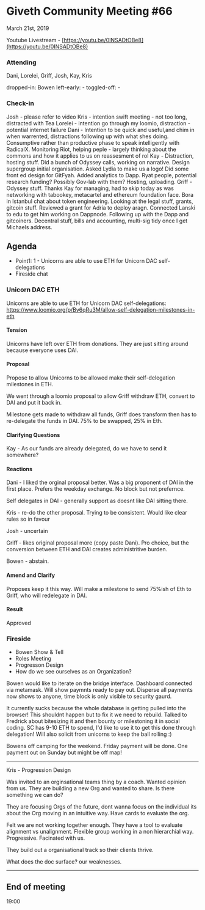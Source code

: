 # Giveth Community Meeting #66


March 21st, 2019


Youtube Livestream - [https://youtu.be/0INSADtOBe8](https://youtu.be/0INSADtOBe8)


### Attending
Dani, Lorelei, Griff, Josh, Kay, Kris

dropped-in: Bowen
left-early: -
toggled-off: -


###  Check-in

Josh - please refer to video
Kris - intention swift meeting - not too long, distracted with Tea
Lorelei - intention go through my loomio, distraction - potential internet failure
Dani - Intention to be quick and useful,and chim in when warrented, distractions following up with what shes doing. Consumptive rather than productive phase to speak intelligently with RadicalX. Monitoring Riot, helping peple - largely thinking about the commons and how it applies to us on reassesment of rol
Kay - Distraction, hosting stuff. Did a bunch of Odyssey calls, working on narrative. Design supergroup initial organisation. Asked Lydia to make us a logo! Did some front ed design for GitFyah. Added analytics to Dapp. Ryat people, potential research funding? Possibly Gov-lab with them? Hosting, uploading. 
Griff - Odyssey stuff. Thanks Kay for managing, had to skip today as was networking with tabookey, metacartel and ethereum foundation face. Bora in Istanbul chat about token engineering. Looking at the legal stuff, grants, gitcoin stuff. Reviewed a grant for Adria to deploy aragn. Connected Lanski to edu to get him working on Dappnode. Following up with the Dapp and gitcoiners. Decentral stuff, bills and accounting, multi-sig tidy once I get Michaels address. 


## Agenda

*   Point1: 1 - Unicorns are able to use ETH for Unicorn DAC self-delegations
*   Fireside chat


### Unicorn DAC ETH
Unicorns are able to use ETH for Unicorn DAC self-delegations:
https://www.loomio.org/p/Bv6qRu3M/allow-self-delegation-milestones-in-eth

#### Tension

Unicorns have left over ETH from donations. They are just sitting around because everyone uses DAI.


#### Proposal

Propose to allow Unicorns to be allowed make their self-delegation milestones in ETH. 

We went through a loomio proposal to allow Griff withdraw ETH, convert to DAI and put it back in. 

Milestone gets made to withdraw all funds, Griff does transform then has to re-delegate the funds in DAI. 75% to be swapped, 25% in Eth. 

#### Clarifying Questions

Kay - As our funds are already delegated, do we have to send it somewhere? 

#### Reactions

Dani - I liked the orginal proposal better. Was a big proponent of DAI in the first place. Prefers the weekday exchange. No block but not prefernce.

Self delegates in DAI - generally support as doesnt like DAI sitting there.

Kris - re-do the other proposal. Trying to be consistent. Would like clear rules so in favour

Josh - uncertain

Griff - likes original proposal more (copy paste Dani). Pro choice, but the conversion between ETH and DAI creates administritive burden.

Bowen - abstain. 

#### Amend and Clarify

Proposes keep it this way. Will make a milestone to send 75%ish of Eth to Griff, who will redelegate in DAI. 

#### Result

Approved

### Fireside
- Bowen Show & Tell
- Roles Meeting
- Progresson Design
- How do we see ourselves as an Organization?

Bowen would like to iterate on the bridge interface. Dashboard connected via metamask. Will show paymnts ready to pay out. Disperse all payments now shows to anyone, time block is only visible to security gaurd. 

It currently sucks because the whole database is getting pulled into the browser! This shouldnt happen but to fix it we need to rebuild. Talked to Fredrick about bitesizing it and then bounty or milestoning it in social coding. SC has 9-10 ETH to spend, I'd like to use it to get this done through delegation! Will also solicit from unicorns to keep the ball rolling :)

Bowens off camping for the weekend. Friday payment will be done. One payment out on Sunday but might be off map!

-----------------
Kris - Progression Design

Was invited to an orginsational teams thing by a coach. Wanted opinion from us. They are building a new Org and wanted to share. Is there something we can do?

They are focusing Orgs of the future, dont wanna focus on the individual its about the Org moving in an intuitive way. Have cards to evaluate the org. 

Felt we are not working together enough. They have a tool to evaluate alignment vs unalignment. Flexible group working in a non hierarchial way. Progressive. Facinated with us. 

They build out a organisational track so their clients thrive. 

What does the doc surface? our weaknesses. 

--------------------------------------

## End of meeting

19:00
